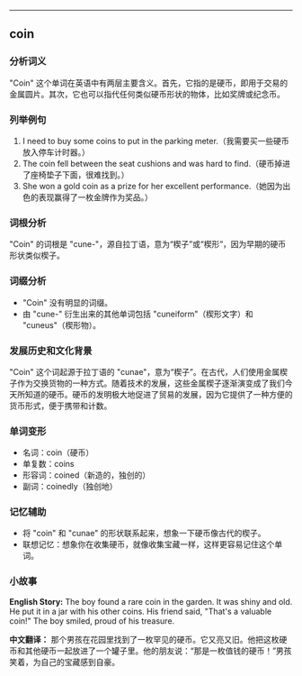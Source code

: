 
---------------
## coin
### 分析词义
"Coin" 这个单词在英语中有两层主要含义。首先，它指的是硬币，即用于交易的金属圆片。其次，它也可以指代任何类似硬币形状的物体，比如奖牌或纪念币。

### 列举例句
1. I need to buy some coins to put in the parking meter.（我需要买一些硬币放入停车计时器。）
2. The coin fell between the seat cushions and was hard to find.（硬币掉进了座椅垫子下面，很难找到。）
3. She won a gold coin as a prize for her excellent performance.（她因为出色的表现赢得了一枚金牌作为奖品。）

### 词根分析
"Coin" 的词根是 "cune-"，源自拉丁语，意为“楔子”或“楔形”，因为早期的硬币形状类似楔子。

### 词缀分析
- "Coin" 没有明显的词缀。
- 由 "cune-" 衍生出来的其他单词包括 "cuneiform"（楔形文字）和 "cuneus"（楔形物）。

### 发展历史和文化背景
"Coin" 这个词起源于拉丁语的 "cunae"，意为“楔子”。在古代，人们使用金属楔子作为交换货物的一种方式。随着技术的发展，这些金属楔子逐渐演变成了我们今天所知道的硬币。硬币的发明极大地促进了贸易的发展，因为它提供了一种方便的货币形式，便于携带和计数。

### 单词变形
- 名词：coin（硬币）
- 单复数：coins
- 形容词：coined（新造的，独创的）
- 副词：coinedly（独创地）

### 记忆辅助
- 将 "coin" 和 "cunae" 的形状联系起来，想象一下硬币像古代的楔子。
- 联想记忆：想象你在收集硬币，就像收集宝藏一样，这样更容易记住这个单词。

### 小故事
**English Story:**
The boy found a rare coin in the garden. It was shiny and old. He put it in a jar with his other coins. His friend said, "That's a valuable coin!" The boy smiled, proud of his treasure.

**中文翻译：**
那个男孩在花园里找到了一枚罕见的硬币。它又亮又旧。他把这枚硬币和其他硬币一起放进了一个罐子里。他的朋友说：“那是一枚值钱的硬币！”男孩笑着，为自己的宝藏感到自豪。

